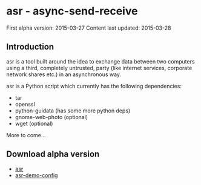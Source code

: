 asr - async-send-receive
========================

First alpha version: 2015-03-27
Content last updated: 2015-03-28


Introduction
------------
asr is a tool built around the idea to exchange data between
two computers using a third, completely untrusted, party (like
internet services, corporate network shares etc.) in an
asynchronous way.

asr is a Python script which currently has the following dependencies:

- tar
- openssl
- python-guidata (has some more python deps)
- gnome-web-photo (optional)
- wget (optional)


More to come...


Download alpha version
----------------------
* [asr](asr)
* [asr-demo-config](asr-demo-config)

